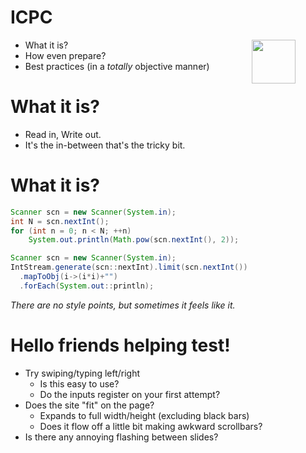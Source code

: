 # ICPC
<span style="float:right; margin-right: 5vw;" markdown="1">
  <img src="https://scontent-sjc2-1.xx.fbcdn.net/t39.1997-6/p128x128/851583_499671233448713_2082326075_n.png" style="height:5em">
</span>

 - What it is?
 - How even prepare?
 - Best practices (in a _totally_ objective manner)

# What it is?
 - Read in, Write out.
 - It's the in-between that's the tricky bit.

# What it is?
```Java
Scanner scn = new Scanner(System.in);
int N = scn.nextInt();
for (int n = 0; n < N; ++n)
    System.out.println(Math.pow(scn.nextInt(), 2));
```
```Java
Scanner scn = new Scanner(System.in);
IntStream.generate(scn::nextInt).limit(scn.nextInt())
  .mapToObj(i->(i*i)+"")
  .forEach(System.out::println);
```
_There are no style points, but sometimes it feels like it._


# Hello friends helping test!
 - Try swiping/typing left/right
   - Is this easy to use?
   - Do the inputs register on your first attempt?
 - Does the site "fit" on the page?
   - Expands to full width/height (excluding black bars)
   - Does it flow off a little bit making awkward scrollbars?
 - Is there any annoying flashing between slides?